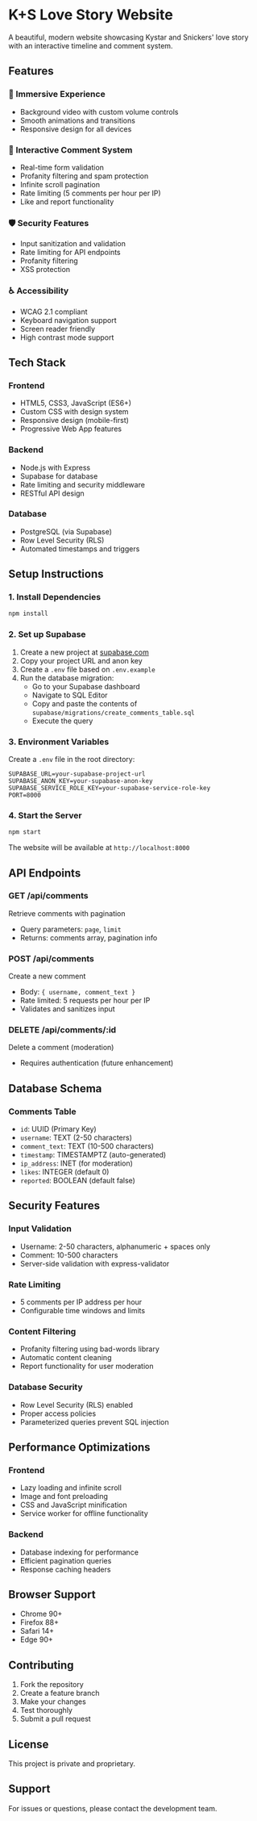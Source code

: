 # K+S Love Story Website

A beautiful, modern website showcasing Kystar and Snickers' love story with an interactive timeline and comment system.

## Features

### 🎥 Immersive Experience
- Background video with custom volume controls
- Smooth animations and transitions
- Responsive design for all devices

### 📝 Interactive Comment System
- Real-time form validation
- Profanity filtering and spam protection
- Infinite scroll pagination
- Rate limiting (5 comments per hour per IP)
- Like and report functionality

### 🛡️ Security Features
- Input sanitization and validation
- Rate limiting for API endpoints
- Profanity filtering
- XSS protection

### ♿ Accessibility
- WCAG 2.1 compliant
- Keyboard navigation support
- Screen reader friendly
- High contrast mode support

## Tech Stack

### Frontend
- HTML5, CSS3, JavaScript (ES6+)
- Custom CSS with design system
- Responsive design (mobile-first)
- Progressive Web App features

### Backend
- Node.js with Express
- Supabase for database
- Rate limiting and security middleware
- RESTful API design

### Database
- PostgreSQL (via Supabase)
- Row Level Security (RLS)
- Automated timestamps and triggers

## Setup Instructions

### 1. Install Dependencies
```bash
npm install
```

### 2. Set up Supabase
1. Create a new project at [supabase.com](https://supabase.com)
2. Copy your project URL and anon key
3. Create a `.env` file based on `.env.example`
4. Run the database migration:
   - Go to your Supabase dashboard
   - Navigate to SQL Editor
   - Copy and paste the contents of `supabase/migrations/create_comments_table.sql`
   - Execute the query

### 3. Environment Variables
Create a `.env` file in the root directory:
```env
SUPABASE_URL=your-supabase-project-url
SUPABASE_ANON_KEY=your-supabase-anon-key
SUPABASE_SERVICE_ROLE_KEY=your-supabase-service-role-key
PORT=8000
```

### 4. Start the Server
```bash
npm start
```

The website will be available at `http://localhost:8000`

## API Endpoints

### GET /api/comments
Retrieve comments with pagination
- Query parameters: `page`, `limit`
- Returns: comments array, pagination info

### POST /api/comments
Create a new comment
- Body: `{ username, comment_text }`
- Rate limited: 5 requests per hour per IP
- Validates and sanitizes input

### DELETE /api/comments/:id
Delete a comment (moderation)
- Requires authentication (future enhancement)

## Database Schema

### Comments Table
- `id`: UUID (Primary Key)
- `username`: TEXT (2-50 characters)
- `comment_text`: TEXT (10-500 characters)
- `timestamp`: TIMESTAMPTZ (auto-generated)
- `ip_address`: INET (for moderation)
- `likes`: INTEGER (default 0)
- `reported`: BOOLEAN (default false)

## Security Features

### Input Validation
- Username: 2-50 characters, alphanumeric + spaces only
- Comment: 10-500 characters
- Server-side validation with express-validator

### Rate Limiting
- 5 comments per IP address per hour
- Configurable time windows and limits

### Content Filtering
- Profanity filtering using bad-words library
- Automatic content cleaning
- Report functionality for user moderation

### Database Security
- Row Level Security (RLS) enabled
- Proper access policies
- Parameterized queries prevent SQL injection

## Performance Optimizations

### Frontend
- Lazy loading and infinite scroll
- Image and font preloading
- CSS and JavaScript minification
- Service worker for offline functionality

### Backend
- Database indexing for performance
- Efficient pagination queries
- Response caching headers

## Browser Support

- Chrome 90+
- Firefox 88+
- Safari 14+
- Edge 90+

## Contributing

1. Fork the repository
2. Create a feature branch
3. Make your changes
4. Test thoroughly
5. Submit a pull request

## License

This project is private and proprietary.

## Support

For issues or questions, please contact the development team.